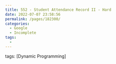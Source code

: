 ```yaml
---
title: 552 - Student Attendance Record II - Hard
date: 2022-07-07 23:58:56
permalink: /pages/182300/
categories:
  - Google
  - Incomplete
tags:
  - 
---
```

tags: [Dynamic Programming]